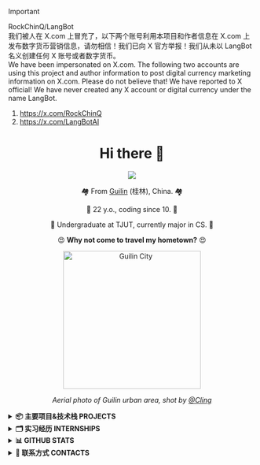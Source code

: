 > [!IMPORTANT]
> RockChinQ/LangBot  
> 我们被人在 X.com 上冒充了，以下两个账号利用本项目和作者信息在 X.com 上发布数字货币营销信息，请勿相信！我们已向 X 官方举报！我们从未以 LangBot 名义创建任何 X 账号或者数字货币。  
> We have been impersonated on X.com. The following two accounts are using this project and author information to post digital currency marketing information on X.com. Please do not believe that! We have reported to X official! We have never created any X account or digital currency under the name LangBot.  
> 1. https://x.com/RockChinQ
> 2. https://x.com/LangBotAI

<div align="center">

# Hi there 👋
  
<img src="https://profile-counter.glitch.me/{RockChinQ}/count.svg" />

<p align="center">🏘️ From <a href="https://en.wikipedia.org/wiki/Guilin">Guilin</a> (桂林), China. 🏘️ </p>
<p align="center">😬 22 y.o., coding since 10. 😬 </p>
<p align="center">🏫 Undergraduate at TJUT, currently major in CS. 🏫</p>
<p align="center">😍 <strong>Why not come to travel my hometown?</strong> 😍 </p>

<p align="center"><img width="280em" src="https://user-images.githubusercontent.com/45992437/221341503-34ab9cdd-21d4-40c4-9cc5-b578451a2a0b.jpg" alt="Guilin City" /> </p>

<p align="center"> <i>Aerial photo of Guilin urban area, shot by <a href="https://500px.com.cn/community/user-details/8d9e489d7419386dcf97a8b8198b78648">@Cling</a> </i>
</div>

<details>
<summary><strong>📦 主要项目&技术栈 PROJECTS</strong></summary>

- [LangBot ⭐️](https://github.com/RockChinQ/LangBot) (Python, LLM, Flask, PyTest, Docker, SQLite) - 支持扩展的 LLM QQ / QQ频道 机器人🤖
- [Campux ⭐️](https://github.com/idoknow/Campux) (Go, Gin, MongoDB, Redis, MinIO, Python, Vue, Vuetify, Docker) - QQ 空间校园墙自动化解决方案
- [free-one-api](https://github.com/RockChinQ/free-one-api) (Python, Flask, SQLite, Vue, ElementUI) - LLM 对话产品逆向工程接口网关
- [CallingGPT](https://github.com/RockChinQ/CallingGPT) (Python, OpenAI) - 轻量级 LLM Agent 开发框架
- [GhostJ](https://github.com/RockChinQ/GhostJ) (Java, Socket, Swing) - 基于 Socket 的远程控制平台

⭐️: 活跃维护

</details>

<details>
  <summary><strong>🗂️ 实习经历 INTERNSHIPS</strong></summary>

  - [@maimemo](https://github.com/maimemo) | 2023.7 ~ 2023.9 | Python 后端
  - [@baidu](https://github.com/baidu) | 2023.11 ~ 2024.4 | 测试开发
  - [@langgenius](https://github.com/langgenius) | 2024.8 ~  ⭐️ | 后端开发

⭐️: 至今
</details>

<details>
<summary> <strong>📊 GITHUB STATS </strong></summary>

<p> <img width="420em" src="https://github-readme-stats.vercel.app/api?username=RockChinQ&title_color=fa4694&count_private=true&theme=jolly" alt="RockChinQ" />
</p>

<p>
  <img width="420em" src="https://cr-skills-chart-widget.azurewebsites.net/api/api?username=rockchinq" alt="codersrank"/>
</p>

</details>


<!--<details>
<summary> <strong>😍 给我打钱 SPONSOR ME </strong></summary>

  
  ![F87213410BB5B64B5031979805631C33](https://github.com/RockChinQ/RockChinQ/assets/45992437/341b9aaf-35be-46de-97c1-52f78bbf8c87)
![0E762F2F9ABE5D884AC320DD23888C46](https://github.com/RockChinQ/RockChinQ/assets/45992437/88cbdeb1-586a-4c9f-b7fb-19a3a47907a2)

</details>-->


<details>
<summary> <strong>📲 联系方式 CONTACTS </strong></summary>

  - Email: rockchinq@gmail.com
  - WeChat: junyan_qin

</details>
